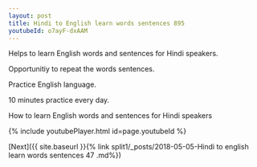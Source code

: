```yaml
---
layout: post
title: Hindi to English learn words sentences 895 
youtubeId: o7ayF-dxAAM
---
```

 
 
Helps to learn English words and sentences for Hindi speakers.

Opportunitiy to repeat the words sentences. 

Practice English language. 
 
10 minutes practice every day. 
 
How to learn English words and sentences for Hindi speakers 
 
{% include youtubePlayer.html id=page.youtubeId %}
 
 
[Next]({{ site.baseurl }}{% link  split1/_posts/2018-05-05-Hindi to english learn words sentences 47 .md%})
 
